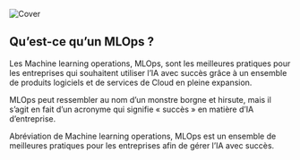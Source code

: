 ![Cover](https://actualiteinformatique.fr/wp-content/uploads/2021/02/Machine-learning-ops-MLOPS.jpeg)

## Qu’est-ce qu’un MLOps ?

Les Machine learning operations, MLOps, sont les meilleures pratiques pour les entreprises qui souhaitent utiliser l’IA avec succès grâce à un ensemble de produits logiciels et de services de Cloud en pleine expansion.

MLOps peut ressembler au nom d’un monstre borgne et hirsute, mais il s’agit en fait d’un acronyme qui signifie « succès » en matière d’IA d’entreprise.

Abréviation de Machine learning operations, MLOps est un ensemble de meilleures pratiques pour les entreprises afin de gérer l’IA avec succès.

